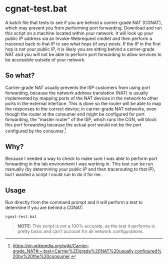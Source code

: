 # cgnat-test.bat
A batch file that tests to see if you are behind a carrier-grade NAT (CGNAT), which may prevent you from performing port forwarding.  Download and run this script on a machine located within your network.  It will look up your public IP address via an Invoke-Webrequest cmdlet and then perform a tracerout back to that IP to see what hops (if any) exists. If the IP in the first hop is not your public IP, it is likely you are sitting behind a carrier-grade NAT and you will not be able to perform port forwarding to allow services to be accessible outside of your network. 

## So what?
Carrier-grade NAT usually prevents the ISP customers from using port forwarding, because the network address translation (NAT) is usually implemented by mapping ports of the NAT devices in the network to other ports in the external interface. This is done so the router will be able to map the responses to the correct device; in carrier-grade NAT networks, even though the router at the consumer end might be configured for port forwarding, the "master router" of the ISP, which runs the CGN, will block this port forwarding because the actual port would not be the port configured by the consumer.[^1]

## Why?
Because I needed a way to check to make sure I was able to perform port forwarding in the lab environment I was working in. This test can be run manually (by determining your public IP and then tracerouting to that IP), but I wanted a script I could run to do it for me.

## Usage
Run directly from the command prompt and it will perform a test to determine if you are behind a CGNAT:
```
cgnat-test.bat
```

>**NOTE:** This script is not a 100% accurate, as the test it performs is pretty basic and can't account for all network configurations.

[^1]: https://en.wikipedia.org/wiki/Carrier-grade_NAT#:~:text=Carrier%2Dgrade%20NAT%20usually,configured%20by%20the%20consumer.
